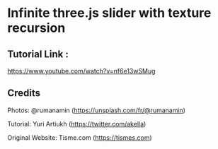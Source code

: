 # Infinite three.js slider with texture recursion

## Tutorial Link :
https://www.youtube.com/watch?v=nf6e13wSMug

## Credits 
Photos: @rumanamin (https://unsplash.com/fr/@rumanamin)

Tutorial: Yuri Artiukh (https://twitter.com/akella)

Original Website: Tisme.com (https://tismes.com)